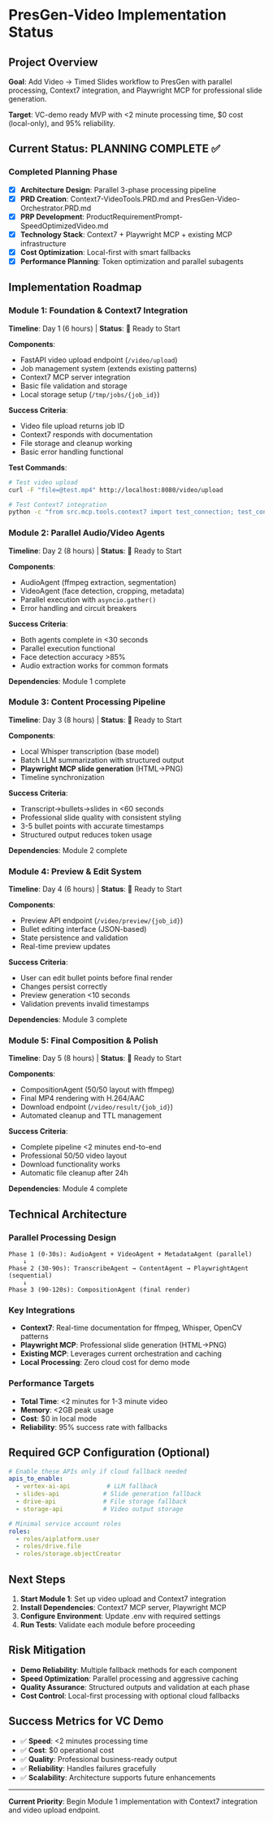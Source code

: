 # PresGen-Video Implementation Status

## Project Overview
**Goal**: Add Video → Timed Slides workflow to PresGen with parallel processing, Context7 integration, and Playwright MCP for professional slide generation.

**Target**: VC-demo ready MVP with <2 minute processing time, $0 cost (local-only), and 95% reliability.

## Current Status: **PLANNING COMPLETE** ✅

### Completed Planning Phase
- [x] **Architecture Design**: Parallel 3-phase processing pipeline
- [x] **PRD Creation**: Context7-VideoTools.PRD.md and PresGen-Video-Orchestrator.PRD.md
- [x] **PRP Development**: ProductRequirementPrompt-SpeedOptimizedVideo.md
- [x] **Technology Stack**: Context7 + Playwright MCP + existing MCP infrastructure
- [x] **Cost Optimization**: Local-first with smart fallbacks
- [x] **Performance Planning**: Token optimization and parallel subagents

## Implementation Roadmap

### Module 1: Foundation & Context7 Integration 
**Timeline**: Day 1 (6 hours) | **Status**: 🔄 Ready to Start

**Components**:
- FastAPI video upload endpoint (`/video/upload`)
- Job management system (extends existing patterns)
- Context7 MCP server integration
- Basic file validation and storage
- Local storage setup (`/tmp/jobs/{job_id}`)

**Success Criteria**:
- Video file upload returns job ID
- Context7 responds with documentation
- File storage and cleanup working
- Basic error handling functional

**Test Commands**:
```bash
# Test video upload
curl -F "file=@test.mp4" http://localhost:8080/video/upload

# Test Context7 integration
python -c "from src.mcp.tools.context7 import test_connection; test_connection()"
```

### Module 2: Parallel Audio/Video Agents
**Timeline**: Day 2 (8 hours) | **Status**: 🔄 Ready to Start

**Components**:
- AudioAgent (ffmpeg extraction, segmentation)
- VideoAgent (face detection, cropping, metadata)
- Parallel execution with `asyncio.gather()`
- Error handling and circuit breakers

**Success Criteria**:
- Both agents complete in <30 seconds
- Parallel execution functional
- Face detection accuracy >85%
- Audio extraction works for common formats

**Dependencies**: Module 1 complete

### Module 3: Content Processing Pipeline
**Timeline**: Day 3 (8 hours) | **Status**: 🔄 Ready to Start

**Components**:
- Local Whisper transcription (base model)
- Batch LLM summarization with structured output
- **Playwright MCP slide generation** (HTML→PNG)
- Timeline synchronization

**Success Criteria**:
- Transcript→bullets→slides in <60 seconds
- Professional slide quality with consistent styling
- 3-5 bullet points with accurate timestamps
- Structured output reduces token usage

**Dependencies**: Module 2 complete

### Module 4: Preview & Edit System
**Timeline**: Day 4 (6 hours) | **Status**: 🔄 Ready to Start

**Components**:
- Preview API endpoint (`/video/preview/{job_id}`)
- Bullet editing interface (JSON-based)
- State persistence and validation
- Real-time preview updates

**Success Criteria**:
- User can edit bullet points before final render
- Changes persist correctly
- Preview generation <10 seconds
- Validation prevents invalid timestamps

**Dependencies**: Module 3 complete

### Module 5: Final Composition & Polish
**Timeline**: Day 5 (8 hours) | **Status**: 🔄 Ready to Start  

**Components**:
- CompositionAgent (50/50 layout with ffmpeg)
- Final MP4 rendering with H.264/AAC
- Download endpoint (`/video/result/{job_id}`)
- Automated cleanup and TTL management

**Success Criteria**:
- Complete pipeline <2 minutes end-to-end
- Professional 50/50 video layout
- Download functionality works
- Automatic file cleanup after 24h

**Dependencies**: Module 4 complete

## Technical Architecture

### Parallel Processing Design
```
Phase 1 (0-30s): AudioAgent + VideoAgent + MetadataAgent (parallel)
    ↓
Phase 2 (30-90s): TranscribeAgent → ContentAgent → PlaywrightAgent (sequential)
    ↓  
Phase 3 (90-120s): CompositionAgent (final render)
```

### Key Integrations
- **Context7**: Real-time documentation for ffmpeg, Whisper, OpenCV patterns
- **Playwright MCP**: Professional slide generation (HTML→PNG)
- **Existing MCP**: Leverages current orchestration and caching
- **Local Processing**: Zero cloud cost for demo mode

### Performance Targets
- **Total Time**: <2 minutes for 1-3 minute video
- **Memory**: <2GB peak usage
- **Cost**: $0 in local mode
- **Reliability**: 95% success rate with fallbacks

## Required GCP Configuration (Optional)
```yaml
# Enable these APIs only if cloud fallback needed
apis_to_enable:
  - vertex-ai-api          # LLM fallback
  - slides-api            # Slide generation fallback  
  - drive-api             # File storage fallback
  - storage-api           # Video output storage

# Minimal service account roles
roles:
  - roles/aiplatform.user
  - roles/drive.file
  - roles/storage.objectCreator
```

## Next Steps
1. **Start Module 1**: Set up video upload and Context7 integration
2. **Install Dependencies**: Context7 MCP server, Playwright MCP
3. **Configure Environment**: Update .env with required settings
4. **Run Tests**: Validate each module before proceeding

## Risk Mitigation
- **Demo Reliability**: Multiple fallback methods for each component
- **Speed Optimization**: Parallel processing and aggressive caching
- **Quality Assurance**: Structured outputs and validation at each phase
- **Cost Control**: Local-first processing with optional cloud fallbacks

## Success Metrics for VC Demo
- ✅ **Speed**: <2 minutes processing time
- ✅ **Cost**: $0 operational cost
- ✅ **Quality**: Professional business-ready output
- ✅ **Reliability**: Handles failures gracefully
- ✅ **Scalability**: Architecture supports future enhancements

---

**Current Priority**: Begin Module 1 implementation with Context7 integration and video upload endpoint.